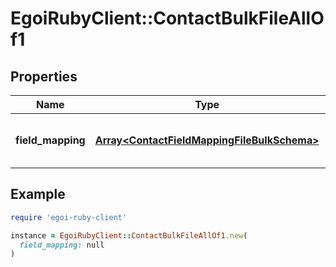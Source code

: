 # EgoiRubyClient::ContactBulkFileAllOf1

## Properties

| Name | Type | Description | Notes |
| ---- | ---- | ----------- | ----- |
| **field_mapping** | [**Array&lt;ContactFieldMappingFileBulkSchema&gt;**](ContactFieldMappingFileBulkSchema.md) | Contact Import File Field Mapping |  |

## Example

```ruby
require 'egoi-ruby-client'

instance = EgoiRubyClient::ContactBulkFileAllOf1.new(
  field_mapping: null
)
```

